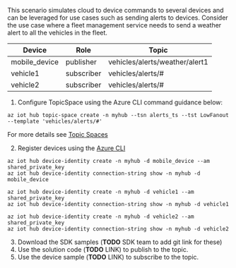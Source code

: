 This scenario simulates cloud to device commands to several devices and can be leveraged for use cases such as sending alerts to devices. Consider the use case where a fleet management service needs to send a weather alert to all the vehicles in the fleet.  

| Device | Role| Topic | 
| -------- | --------------- |---------- |
| mobile_device | publisher | vehicles/alerts/weather/alert1  |
| vehicle1 | subscriber | vehicles/alerts/# | 
| vehicle2 | subscriber | vehicles/alerts/# |
1. Configure TopicSpace using the Azure CLI command guidance below: 
```azurecli
az iot hub topic-space create -n myhub --tsn alerts_ts --tst LowFanout --template 'vehicles/alerts/#'
  ```
  For more details see [Topic Spaces](https://github.com/Azure/IoTHubMQTTBrokerPreviewSamples#topic-spaces)

2. Register devices using the [Azure CLI](https://docs.microsoft.com/cli/azure/iot/hub/device-identity?view=azure-cli-latest#az_iot_hub_device_identity_create) 
```azure cli
az iot hub device-identity create -n myhub -d mobile_device --am shared_private_key
az iot hub device-identity connection-string show -n myhub -d mobile_device

az iot hub device-identity create -n myhub -d vehicle1 --am shared_private_key
az iot hub device-identity connection-string show -n myhub -d vehicle1

az iot hub device-identity create -n myhub -d vehicle2 --am shared_private_key
az iot hub device-identity connection-string show -n myhub -d vehicle2
```
3. Download the SDK samples (**TODO** SDK team to add git link for these)
4. Use the solution code (**TODO** LINK) to publish to the topic.
5. Use the device sample (**TODO** LINK) to subscribe to the topic.
